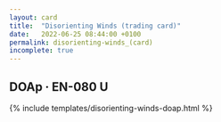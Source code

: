 ```yaml
---
layout: card
title:  "Disorienting Winds (trading card)"
date:   2022-06-25 08:44:00 +0100
permalink: disorienting-winds_(card)
incomplete: true
---
```


## DOAp &middot; EN-080 U

{% include templates/disorienting-winds-doap.html %}
